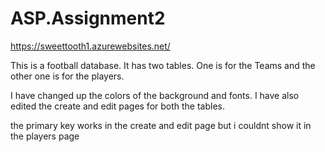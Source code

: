 # ASP.Assignment2


https://sweettooth1.azurewebsites.net/

This is a football database. It has two tables. One is for the Teams and the other one is for the players. 

I have changed up the colors of the background and fonts. I have also edited the create and edit pages for both the tables. 

the primary key works in the create and edit page but i couldnt show it in the players page
